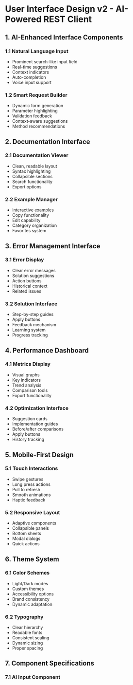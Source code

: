 # User Interface Design v2 - AI-Powered REST Client

## 1. AI-Enhanced Interface Components

### 1.1 Natural Language Input
- Prominent search-like input field
- Real-time suggestions
- Context indicators
- Auto-completion
- Voice input support

### 1.2 Smart Request Builder
- Dynamic form generation
- Parameter highlighting
- Validation feedback
- Context-aware suggestions
- Method recommendations

## 2. Documentation Interface

### 2.1 Documentation Viewer
- Clean, readable layout
- Syntax highlighting
- Collapsible sections
- Search functionality
- Export options

### 2.2 Example Manager
- Interactive examples
- Copy functionality
- Edit capability
- Category organization
- Favorites system

## 3. Error Management Interface

### 3.1 Error Display
- Clear error messages
- Solution suggestions
- Action buttons
- Historical context
- Related issues

### 3.2 Solution Interface
- Step-by-step guides
- Apply buttons
- Feedback mechanism
- Learning system
- Progress tracking

## 4. Performance Dashboard

### 4.1 Metrics Display
- Visual graphs
- Key indicators
- Trend analysis
- Comparison tools
- Export functionality

### 4.2 Optimization Interface
- Suggestion cards
- Implementation guides
- Before/after comparisons
- Apply buttons
- History tracking

## 5. Mobile-First Design

### 5.1 Touch Interactions
- Swipe gestures
- Long press actions
- Pull to refresh
- Smooth animations
- Haptic feedback

### 5.2 Responsive Layout
- Adaptive components
- Collapsible panels
- Bottom sheets
- Modal dialogs
- Quick actions

## 6. Theme System

### 6.1 Color Schemes
- Light/Dark modes
- Custom themes
- Accessibility options
- Brand consistency
- Dynamic adaptation

### 6.2 Typography
- Clear hierarchy
- Readable fonts
- Consistent scaling
- Dynamic sizing
- Proper spacing

## 7. Component Specifications

### 7.1 AI Input Component 